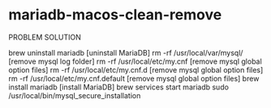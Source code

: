 # mariadb-macos-clean-remove

PROBLEM SOLUTION

brew uninstall mariadb [uninstall MariaDB]
rm -rf /usr/local/var/mysql/ [remove mysql log folder]
rm -rf /usr/local/etc/my.cnf [remove mysql global option files]
rm -rf /usr/local/etc/my.cnf.d [remove mysql global option files]
rm -rf /usr/local/etc/my.cnf.default [remove mysql global option files]
brew install mariadb [install MariaDB]
brew services start mariadb
sudo /usr/local/bin/mysql_secure_installation
